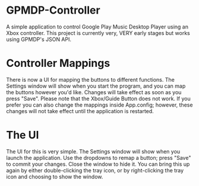 # GPMDP-Controller
A simple application to control Google Play Music Desktop Player using an Xbox controller.
This project is currently very, VERY early stages but works using GPMDP's JSON API.

# Controller Mappings
There is now a UI for mapping the buttons to different functions. The Settings window will show when you start the program, and you can map the buttons however you'd like. Changes will take effect as soon as you press "Save". Please note that the Xbox/Guide Button does not work. If you prefer you can also change the mappings inside App.config; however, these changes will not take effect until the application is restarted.

# The UI
The UI for this is very simple. The Settings window will show when you launch the application. Use the dropdowns to remap a button; press "Save" to commit your changes. Close the window to hide it. You can bring this up again by either double-clicking the tray icon, or by right-clicking the tray icon and choosing to show the window.
